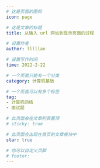 ```yaml
---
# 这是页面的图标
icon: page

# 这是文章的标题
title: 从输入 url 网址到显示页面的过程

# 设置作者
author: lllllan

# 设置写作时间
time: 2022-2-22

# 一个页面只能有一个分类
category: 计算机基础

# 一个页面可以有多个标签
tag:
- 计算机网络
- 面试题

# 此页面会在文章列表置顶
# sticky: true

# 此页面会出现在首页的文章板块中
star: true

# 你可以自定义页脚
# footer: 
---
```


